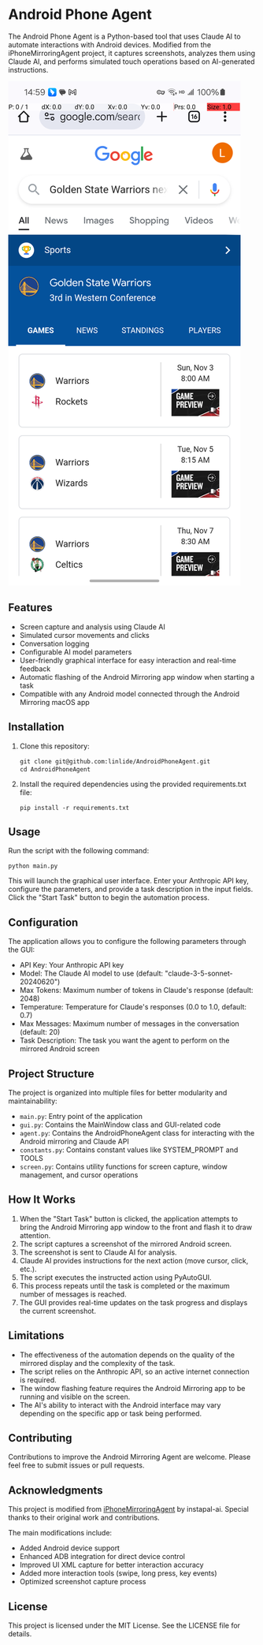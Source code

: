 # Android Phone Agent

The Android Phone Agent is a Python-based tool that uses Claude AI to automate interactions with Android devices. Modified from the iPhoneMirroringAgent project, it captures screenshots, analyzes them using Claude AI, and performs simulated touch operations based on AI-generated instructions.

![Android Phone Agent Screenshot](Screenshot.png)

## Features

- Screen capture and analysis using Claude AI
- Simulated cursor movements and clicks
- Conversation logging
- Configurable AI model parameters
- User-friendly graphical interface for easy interaction and real-time feedback
- Automatic flashing of the Android Mirroring app window when starting a task
- Compatible with any Android model connected through the Android Mirroring macOS app

## Installation

1. Clone this repository:
   ```
   git clone git@github.com:linlide/AndroidPhoneAgent.git
   cd AndroidPhoneAgent
   ```

2. Install the required dependencies using the provided requirements.txt file:
   ```
   pip install -r requirements.txt
   ```

## Usage

Run the script with the following command:

```
python main.py
```

This will launch the graphical user interface. Enter your Anthropic API key, configure the parameters, and provide a task description in the input fields. Click the "Start Task" button to begin the automation process.

## Configuration

The application allows you to configure the following parameters through the GUI:

- API Key: Your Anthropic API key
- Model: The Claude AI model to use (default: "claude-3-5-sonnet-20240620")
- Max Tokens: Maximum number of tokens in Claude's response (default: 2048)
- Temperature: Temperature for Claude's responses (0.0 to 1.0, default: 0.7)
- Max Messages: Maximum number of messages in the conversation (default: 20)
- Task Description: The task you want the agent to perform on the mirrored Android screen

## Project Structure

The project is organized into multiple files for better modularity and maintainability:

- `main.py`: Entry point of the application
- `gui.py`: Contains the MainWindow class and GUI-related code
- `agent.py`: Contains the AndroidPhoneAgent class for interacting with the Android mirroring and Claude API
- `constants.py`: Contains constant values like SYSTEM_PROMPT and TOOLS
- `screen.py`: Contains utility functions for screen capture, window management, and cursor operations

## How It Works

1. When the "Start Task" button is clicked, the application attempts to bring the Android Mirroring app window to the front and flash it to draw attention.
2. The script captures a screenshot of the mirrored Android screen.
3. The screenshot is sent to Claude AI for analysis.
4. Claude AI provides instructions for the next action (move cursor, click, etc.).
5. The script executes the instructed action using PyAutoGUI.
6. This process repeats until the task is completed or the maximum number of messages is reached.
7. The GUI provides real-time updates on the task progress and displays the current screenshot.

## Limitations

- The effectiveness of the automation depends on the quality of the mirrored display and the complexity of the task.
- The script relies on the Anthropic API, so an active internet connection is required.
- The window flashing feature requires the Android Mirroring app to be running and visible on the screen.
- The AI's ability to interact with the Android interface may vary depending on the specific app or task being performed.

## Contributing

Contributions to improve the Android Mirroring Agent are welcome. Please feel free to submit issues or pull requests.

## Acknowledgments

This project is modified from [iPhoneMirroringAgent](https://github.com/instapal-ai/iPhoneMirroringAgent) by instapal-ai. Special thanks to their original work and contributions.

The main modifications include:
- Added Android device support
- Enhanced ADB integration for direct device control
- Improved UI XML capture for better interaction accuracy
- Added more interaction tools (swipe, long press, key events)
- Optimized screenshot capture process

## License

This project is licensed under the MIT License. See the LICENSE file for details.